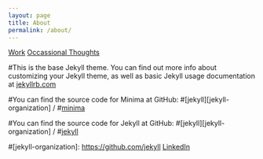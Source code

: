 ```yaml
---
layout: page
title: About
permalink: /about/
---
```

[Work](https://www.linkedin.com/in/natasha-woods-b8631527/)
[Occassional Thoughts](https://twitter.com/tashwoods)


#This is the base Jekyll theme. You can find out more info about customizing your Jekyll theme, as well as basic Jekyll usage documentation at [jekyllrb.com](https://jekyllrb.com/)

#You can find the source code for Minima at GitHub:
#[jekyll][jekyll-organization] /
#[minima](https://github.com/jekyll/minima)

#You can find the source code for Jekyll at GitHub:
#[jekyll][jekyll-organization] /
#[jekyll](https://github.com/jekyll/jekyll)


#[jekyll-organization]: https://github.com/jekyll
[LinkedIn](https://www.linkedin.com/in/natasha-woods-b8631527/)
